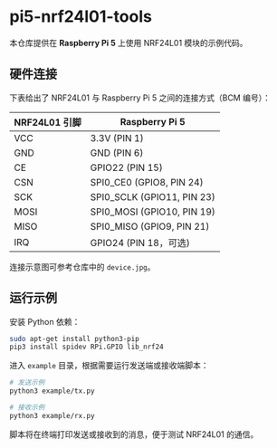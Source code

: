# pi5-nrf24l01-tools

本仓库提供在 **Raspberry Pi 5** 上使用 NRF24L01 模块的示例代码。

## 硬件连接

下表给出了 NRF24L01 与 Raspberry Pi 5 之间的连接方式（BCM 编号）：

| NRF24L01 引脚 | Raspberry Pi 5 |
| ------------- | -------------- |
| VCC           | 3.3V (PIN 1)   |
| GND           | GND (PIN 6)    |
| CE            | GPIO22 (PIN 15) |
| CSN           | SPI0_CE0 (GPIO8, PIN 24) |
| SCK           | SPI0_SCLK (GPIO11, PIN 23) |
| MOSI          | SPI0_MOSI (GPIO10, PIN 19) |
| MISO          | SPI0_MISO (GPIO9, PIN 21) |
| IRQ           | GPIO24 (PIN 18，可选) |

连接示意图可参考仓库中的 `device.jpg`。

## 运行示例

安装 Python 依赖：

```bash
sudo apt-get install python3-pip
pip3 install spidev RPi.GPIO lib_nrf24
```

进入 `example` 目录，根据需要运行发送端或接收端脚本：

```bash
# 发送示例
python3 example/tx.py

# 接收示例
python3 example/rx.py
```

脚本将在终端打印发送或接收到的消息，便于测试 NRF24L01 的通信。

